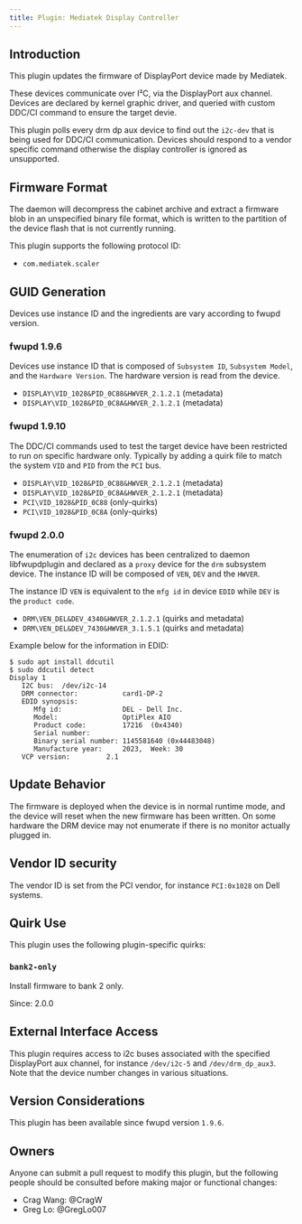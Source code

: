 ```yaml
---
title: Plugin: Mediatek Display Controller
---
```


## Introduction

This plugin updates the firmware of DisplayPort device made by Mediatek.

These devices communicate over I²C, via the DisplayPort aux channel. Devices
are declared by kernel graphic driver, and queried with custom DDC/CI command
to ensure the target devie.

This plugin polls every drm dp aux device to find out the `i2c-dev` that is
being used for DDC/CI communication. Devices should respond to a vendor specific
command otherwise the display controller is ignored as unsupported.

## Firmware Format

The daemon will decompress the cabinet archive and extract a firmware blob in
an unspecified binary file format, which is written to the partition of the
device flash that is not currently running.

This plugin supports the following protocol ID:

* `com.mediatek.scaler`

## GUID Generation

Devices use instance ID and the ingredients are vary according to fwupd version.

### fwupd 1.9.6

Devices use instance ID that is composed of `Subsystem ID`, `Subsystem Model`, and
the `Hardware Version`. The hardware version is read from the device.

* `DISPLAY\VID_1028&PID_0C88&HWVER_2.1.2.1` (metadata)
* `DISPLAY\VID_1028&PID_0C8A&HWVER_2.1.2.1` (metadata)

### fwupd 1.9.10

The DDC/CI commands used to test the target device have been restricted to run on
specific hardware only. Typically by adding a quirk file to match the system `VID`
and `PID` from the `PCI` bus.

* `DISPLAY\VID_1028&PID_0C88&HWVER_2.1.2.1` (metadata)
* `DISPLAY\VID_1028&PID_0C8A&HWVER_2.1.2.1` (metadata)
* `PCI\VID_1028&PID_0C88` (only-quirks)
* `PCI\VID_1028&PID_0C8A` (only-quirks)

### fwupd 2.0.0

The enumeration of `i2c` devices has been centralized to daemon libfwupdplugin and
declared as a `proxy` device for the `drm` subsystem device. The instance ID will
be composed of `VEN`, `DEV` and the `HWVER`.

The instance ID `VEN` is equivalent to the `mfg id` in device `EDID` while `DEV` is
the `product code`.

* `DRM\VEN_DEL&DEV_4340&HWVER_2.1.2.1` (quirks and metadata)
* `DRM\VEN_DEL&DEV_7430&HWVER_3.1.5.1` (quirks and metadata)

Example below for the information in EDID:

```shell
$ sudo apt install ddcutil
$ sudo ddcutil detect
Display 1
   I2C bus:  /dev/i2c-14
   DRM connector:           card1-DP-2
   EDID synopsis:
      Mfg id:               DEL - Dell Inc.
      Model:                OptiPlex AIO
      Product code:         17216  (0x4340)
      Serial number:
      Binary serial number: 1145581640 (0x44483048)
      Manufacture year:     2023,  Week: 30
   VCP version:         2.1
```

## Update Behavior

The firmware is deployed when the device is in normal runtime mode, and the
device will reset when the new firmware has been written. On some hardware the
DRM device may not enumerate if there is no monitor actually plugged in.

## Vendor ID security

The vendor ID is set from the PCI vendor, for instance `PCI:0x1028` on Dell systems.

## Quirk Use

This plugin uses the following plugin-specific quirks:

### `bank2-only`

Install firmware to bank 2 only.

Since: 2.0.0

## External Interface Access

This plugin requires access to i2c buses associated with the specified
DisplayPort aux channel, for instance `/dev/i2c-5` and `/dev/drm_dp_aux3`. Note that
the device number changes in various situations.

## Version Considerations

This plugin has been available since fwupd version `1.9.6`.

## Owners

Anyone can submit a pull request to modify this plugin, but the following people should be
consulted before making major or functional changes:

* Crag Wang: @CragW
* Greg Lo: @GregLo007

